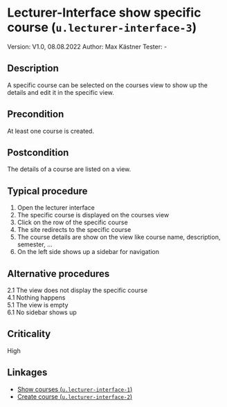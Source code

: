 # Lecturer-Interface show specific course (`u.lecturer-interface-3`)


Version: V1.0, 08.08.2022
Author: Max Kästner
Tester: -

## Description

A specific course can be selected on the courses view to show up the details and edit it in the specific view.

## Precondition

At least one course is created.

## Postcondition

The details of a course are listed on a view.

## Typical procedure

1. Open the lecturer interface
2. The specific course is displayed on the courses view
3. Click on the row of the specific course
4. The site redirects to the specific course
5. The course details are show on the view like course name, description, semester, ...
6. On the left side shows up a sidebar for navigation

## Alternative procedures

2.1 The view does not display the specific course \
4.1 Nothing happens \
5.1 The view is empty \
6.1 No sidebar shows up

## Criticality

High

## Linkages

- [Show courses (`u.lecturer-interface-1`)](u-lecturer-interface-01-show-courses.md)
- [Create course (`u.lecturer-interface-2`)](u-lecturer-interface-02-create-course.md)